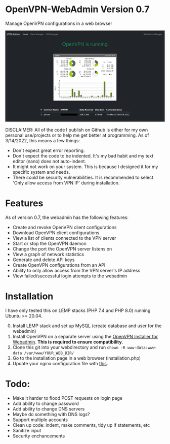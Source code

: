 # OpenVPN-WebAdmin Version 0.7
Manage OpenVPN configurations in a web browser


![example](https://github.com/bhopkins0/OpenVPN-WebAdmin/raw/main/vpnadmin0.7.png)

DISCLAIMER:
All of the code I publish on Github is either for my own personal use/projects or to help me get better at programming. As of 3/14/2022, this means a few things:

* Don't expect great error reporting.
* Don't expect the code to be indented. It's my bad habit and my text editor (nano) does not auto-indent.
* It might not work on your system. This is because I designed it for my specific system and needs.
* There *could* be security vulnerabilities. It is recommended to select 'Only allow access from VPN IP' during installation.


# Features

As of version 0.7, the webadmin has the following features:

* Create and revoke OpenVPN client configurations
* Download OpenVPN client configurations
* View a list of clients connected to the VPN server
* Start or stop the OpenVPN daemon
* Change the port the OpenVPN server listens on
* View a graph of network statistics
* Generate and delete API keys
* Create OpenVPN configurations from an API 
* Ability to only allow access from the VPN server's IP address
* View failed/successful login attempts to the webadmin


# Installation

I have only tested this on LEMP stacks (PHP 7.4 and PHP 8.0) running Ubuntu >= 20.04. 


0. Install LEMP stack and set up MySQL (create database and user for the webadmin)
1. Install OpenVPN on a separate server using the [OpenVPN Installer for Webadmin](https://github.com/bhopkins0/OpenVPN-Installer-For-Webadmin). **This is required to ensure compatibility.**
2. Clone this git into your webdirectory and run `chown -R www-data:www-data /var/www/YOUR_WEB_DIR/`
3. Go to the installation page in a web browser (installation.php)
4. Update your nginx configuration file with [this](https://github.com/bhopkins0/OpenVPN-WebAdmin/wiki/Example-nginx-configuration-for-OpenVPN-Webadmin).


# Todo: 

* Make it harder to flood POST requests on login page
* Add ability to change password
* Add ability to change DNS servers
* Maybe do something with DNS logs?
* Support multiple accounts
* Clean up code: indent, make comments, tidy up if statements, etc
* Sanitize input
* Security enchancements
